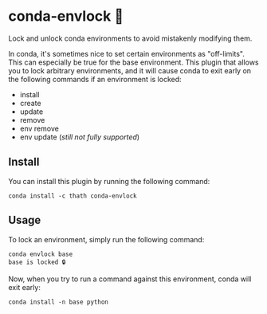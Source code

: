 # conda-envlock 🔐

Lock and unlock conda environments to avoid mistakenly modifying them.

In conda, it's sometimes nice to set certain environments as "off-limits". This can especially
be true for the base environment. This plugin that allows you to lock arbitrary environments,
and it will cause conda to exit early on the following commands if an environment is locked:

- install
- create
- update
- remove
- env remove
- env update (*still not fully supported*)

## Install

You can install this plugin by running the following command:

```
conda install -c thath conda-envlock
```

## Usage

To lock an environment, simply run the following command:

```
conda envlock base
base is locked 🔒
```

Now, when you try to run a command against this environment, conda will exit early:

```
conda install -n base python
```
